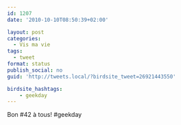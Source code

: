 ```yaml
---
id: 1207
date: '2010-10-10T08:50:39+02:00'

layout: post
categories:
  - Vis ma vie
tags:
  - tweet
format: status
publish_social: no
guid: 'http://tweets.local/?birdsite_tweet=26921443550'

birdsite_hashtags:
    - geekday
---
```


Bon #42 à tous! #geekday